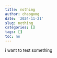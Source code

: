 ```yaml
---
title: nothing
author: chaogong
date: '2024-11-21'
slug: nothing
categories: []
tags: []
toc: no
---
```

i want to test something